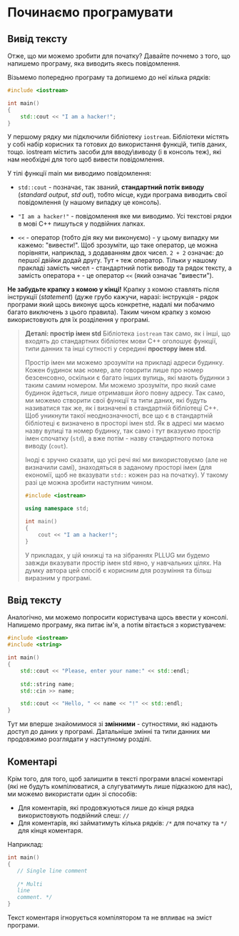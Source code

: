 # Починаємо програмувати

## Вивід тексту
Отже, що ми можемо зробити для початку? Давайте почнемо з того, що напишемо програму, яка виводить якесь повідомлення.

Візьмемо попередню програму та допишемо до неї кілька рядків:

```cpp
#include <iostream>

int main()
{
    std::cout << "I am a hacker!";
}
```

У першому рядку ми підключили бібліотеку `iostream`. Бібліотеки містять у собі набір корисних та готових до використання функцій, типів даних, тощо. iostream містить засоби для вводу\виводу \(і в консоль теж\), які нам необхідні для того щоб вивести повідомлення.

У тілі функції main ми виводимо повідомлення:

* `std::cout` - позначає, так званий, **стандартний потік виводу** (_standard output_, _std out_), тобто місце, куди програма виводить свої повідомлення \(у нашому випадку це консоль\).

* `"I am a hacker!"` - повідомлення яке ми виводимо. Усі текстові рядки в мові С++ пишуться у подвійних лапках.

* `<<` - оператор \(тобто дія яку ми виконуємо\) - у цьому випадку ми кажемо: "вивести!". Щоб зрозуміти, що таке оператор, це можна порівняти, наприклад, з додаванням двох чисел. `2 + 2` означає: до першої двійки додай другу. Тут `+` теж оператор. Тільки у нашому пракладі замість чисел - стандартний потік виводу та рядок тексту, а замість оператора `+` - це оператор `<<` \(який означає "вивести"\).

**Не забудьте крапку з комою у кінці!** Крапку з комою ставлять після інструкції \(_statement_\) \(дуже грубо кажучи, наразі: інструкція - рядок програми який щось виконує щось конкретне, надалі ми побачимо багато виключень з цього правила\). Таким чином крапку з комою використовують для їх розділення у програмі.

> **Деталі: простір імен std**
>  Бібліотека `iostream` так само, як і інші, що входять до стандартних бібліотек мови С++ оголошує функції, типи данних та інші сутності у середині **простору імен std**.
> 
>  Простір імен ми можемо зрозуміти на прикладі адреси будинку. Кожен будинок має номер, але говорити лише про номер безсенсовно, оскільки є багато інших вулиць, які мають будинки з таким самим номером. Ми можемо зрозуміти, про який саме будинок йдеться, лише отримавши його повну адресу. Так само, ми можемо створити свої функції та типи даних, які будуть називатися так же, як і визначені в стандартній бібліотеці С++. Щоб уникнути такої неоднозначності, все що є в стандартній бібліотеці є визначено в просторі імен std. Як в адресі ми маємо назву вулиці та номер будинку, так само і тут вказуємо простір імен спочатку (`std`), а вже потім - назву стандартного потока виводу (`cout`).
> 
> Іноді є зручно сказати, що усі речі які ми використовуємо (але не визначили самі), знаходяться в заданому просторі імен (для економії, щоб не вказувати `std::` кожен раз на початку). У такому разі це можна зробити наступним чином.
>
> ```cpp
> #include <iostream>
> 
> using namespace std;
> 
> int main()
> {
>     cout << "I am a hacker!";
> }
> ```
> 
> У прикладах, у цій книжці та на зібраннях PLLUG ми будемо завжди вказувати простір імен std явно, у навчальних цілях. На думку автора цей спосіб є корисним для розуміння та більш виразним у програмі.

## Ввід тексту

Аналогічно, ми можемо попросити користувача щось ввести у консолі. Напишемо програму, яка питає ім'я, а потім вітається з користувачем:

```cpp 
#include <iostream>
#include <string>

int main()
{
    std::cout << "Please, enter your name:" << std::endl;
 
    std::string name;
    std::cin >> name;

    std::cout << "Hello, " << name << "!" << std::endl;
}
```

Тут ми вперше знайомимося зі **змінними** - сутностями, які надають доступ до даних у програмі. Датальніше змінні та типи данних ми продовжимо розглядати у наступному розділі.

## Коментарі

Крім того, для того, щоб залишити в тексті програми власні коментарі (які не будуть компілюватися, а слугуватимуть лише підказкою для нас), ми можемо використати один зі способів:
 * Для коментарів, які продовжуються лише до кінця рядка використовують подвійний слеш: `//`
 * Для коментарів, які займатимуть кілька рядків: `/*` для початку та `*/` для кінця коментаря.
 
Наприклад:

```cpp
int main()
{
   // Single line comment
   
   /* Multi
   line
   comment. */
}
```

Текст коментаря ігнорується компілятором та не впливає на зміст програми.
